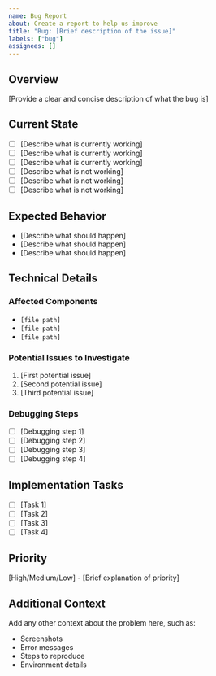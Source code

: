 ```yaml
---
name: Bug Report
about: Create a report to help us improve
title: "Bug: [Brief description of the issue]"
labels: ["bug"]
assignees: []
---
```


## Overview

[Provide a clear and concise description of what the bug is]

## Current State

- [ ] [Describe what is currently working]
- [ ] [Describe what is currently working]
- [ ] [Describe what is currently working]
- [ ] [Describe what is not working]
- [ ] [Describe what is not working]
- [ ] [Describe what is not working]

## Expected Behavior

- [Describe what should happen]
- [Describe what should happen]
- [Describe what should happen]

## Technical Details

### Affected Components

- `[file path]`
- `[file path]`
- `[file path]`

### Potential Issues to Investigate

1. [First potential issue]
2. [Second potential issue]
3. [Third potential issue]

### Debugging Steps

- [ ] [Debugging step 1]
- [ ] [Debugging step 2]
- [ ] [Debugging step 3]
- [ ] [Debugging step 4]

## Implementation Tasks

- [ ] [Task 1]
- [ ] [Task 2]
- [ ] [Task 3]
- [ ] [Task 4]

## Priority

[High/Medium/Low] - [Brief explanation of priority]

## Additional Context

Add any other context about the problem here, such as:

- Screenshots
- Error messages
- Steps to reproduce
- Environment details
